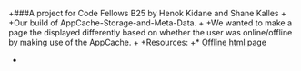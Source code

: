 +###A project for Code Fellows B25 by Henok Kidane and Shane Kalles
+
+Our build of AppCache-Storage-and-Meta-Data.
+
+We wanted to make a page the displayed differently based on whether the user was online/offline by making use of the AppCache.
+
+Resources:
+* [Offline html page](http://www.catswhocode.com/blog/how-to-create-offline-html5-web-apps-in-5-easy-steps)

+
